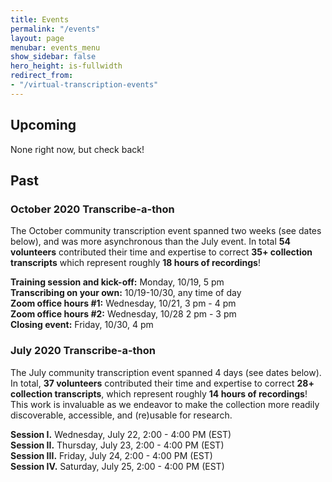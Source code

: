 ```yaml
---
title: Events
permalink: "/events"
layout: page
menubar: events_menu
show_sidebar: false
hero_height: is-fullwidth
redirect_from:
- "/virtual-transcription-events"
---
```


## Upcoming

None right now, but check back!

## Past

### October 2020 Transcribe-a-thon

The October community transcription event spanned two weeks (see dates below), and was more asynchronous than the July event. In total __54 volunteers__ contributed their time and expertise to correct __35+ collection transcripts__ which represent roughly __18 hours of recordings__!

__Training session and kick-off:__   Monday, 10/19, 5 pm  
__Transcribing on your own:__  10/19-10/30, any time of day  
__Zoom office hours #1:__  Wednesday, 10/21, 3 pm - 4 pm  
__Zoom office hours #2:__ Wednesday, 10/28 2 pm - 3 pm  
__Closing event:__  Friday, 10/30, 4 pm  

### July 2020 Transcribe-a-thon

The July community transcription event spanned 4 days (see dates below). In total, __37 volunteers__ contributed their time and expertise to correct __28+ collection transcripts__, which represent roughly __14 hours of recordings__! This work is invaluable as we endeavor to make the collection more readily discoverable, accessible, and (re)usable for research.

__Session I.__    Wednesday, July 22, 2:00 - 4:00 PM (EST)  
__Session II.__   Thursday, July 23, 2:00 - 4:00 PM (EST)  
__Session III.__  Friday, July 24, 2:00 - 4:00 PM (EST)  
__Session IV.__   Saturday, July 25, 2:00 - 4:00 PM (EST)
